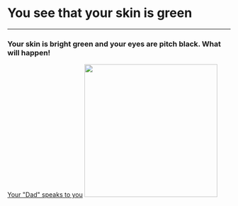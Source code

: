# You see that your skin is green
---

### Your skin is bright green and your eyes are pitch black. What will happen!

[Your "Dad" speaks to you](language.md)
<img src="https://github.com/fatjond0413/CYOA/assets/146867501/c7c7815c-e6d4-469b-8505-3dd864b0cd45" width="300" img align="bottom">
